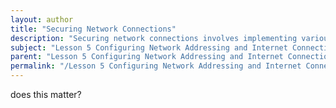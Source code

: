 ```yaml
---
layout: author
title: "Securing Network Connections"
description: "Securing network connections involves implementing various security measures to protect data transmitted over networking mediums. It includes configuring firewalls, enabling encryption protocols such as WPA2 for Wi-Fi, using VPNs for secure remote access, and ensuring that network devices are fortified against unauthorized access. Properly securing network connections helps to maintain confidentiality, integrity, and availability of information as it travels across networks, safeguarding against eavesdropping, interception, and other cyber threats."
subject: "Lesson 5 Configuring Network Addressing and Internet Connections"
parent: "Lesson 5 Configuring Network Addressing and Internet Connections"
permalink: "/Lesson 5 Configuring Network Addressing and Internet Connections/Securing Network Connections/"
---
```


does this matter?
